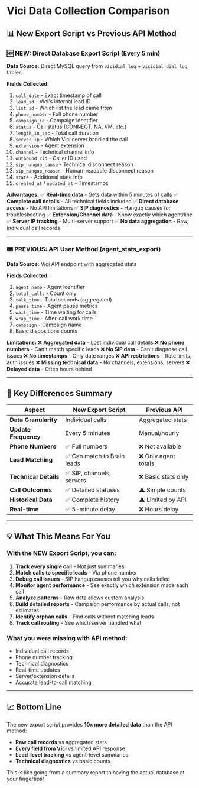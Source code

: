 # Vici Data Collection Comparison

## 📊 New Export Script vs Previous API Method

### 🆕 **NEW: Direct Database Export Script (Every 5 min)**

**Data Source:** Direct MySQL query from `vicidial_log` + `vicidial_dial_log` tables

**Fields Collected:**
1. `call_date` - Exact timestamp of call
2. `lead_id` - Vici's internal lead ID
3. `list_id` - Which list the lead came from
4. `phone_number` - Full phone number
5. `campaign_id` - Campaign identifier
6. `status` - Call status (CONNECT, NA, VM, etc.)
7. `length_in_sec` - Total call duration
8. `server_ip` - Which Vici server handled the call
9. `extension` - Agent extension
10. `channel` - Technical channel info
11. `outbound_cid` - Caller ID used
12. `sip_hangup_cause` - Technical disconnect reason
13. `sip_hangup_reason` - Human-readable disconnect reason
14. `state` - Additional state info
15. `created_at` / `updated_at` - Timestamps

**Advantages:**
✅ **Real-time data** - Gets data within 5 minutes of calls
✅ **Complete call details** - All technical fields included
✅ **Direct database access** - No API limitations
✅ **SIP diagnostics** - Hangup causes for troubleshooting
✅ **Extension/Channel data** - Know exactly which agent/line
✅ **Server IP tracking** - Multi-server support
✅ **No data aggregation** - Raw, individual call records

---

### 📟 **PREVIOUS: API User Method (agent_stats_export)**

**Data Source:** Vici API endpoint with aggregated stats

**Fields Collected:**
1. `agent_name` - Agent identifier
2. `total_calls` - Count only
3. `talk_time` - Total seconds (aggregated)
4. `pause_time` - Agent pause metrics
5. `wait_time` - Time waiting for calls
6. `wrap_time` - After-call work time
7. `campaign` - Campaign name
8. Basic dispositions counts

**Limitations:**
❌ **Aggregated data** - Lost individual call details
❌ **No phone numbers** - Can't match specific leads
❌ **No SIP data** - Can't diagnose call issues
❌ **No timestamps** - Only date ranges
❌ **API restrictions** - Rate limits, auth issues
❌ **Missing technical data** - No channels, extensions, servers
❌ **Delayed data** - Often hours behind

---

## 🎯 **Key Differences Summary**

| Aspect | New Export Script | Previous API |
|--------|------------------|--------------|
| **Data Granularity** | Individual calls | Aggregated stats |
| **Update Frequency** | Every 5 minutes | Manual/hourly |
| **Phone Numbers** | ✅ Full numbers | ❌ Not available |
| **Lead Matching** | ✅ Can match to Brain leads | ❌ Only agent totals |
| **Technical Details** | ✅ SIP, channels, servers | ❌ Basic stats only |
| **Call Outcomes** | ✅ Detailed statuses | ⚠️ Simple counts |
| **Historical Data** | ✅ Complete history | ⚠️ Limited by API |
| **Real-time** | ✅ 5-minute delay | ❌ Hours delay |

---

## 💡 **What This Means For You**

### With the NEW Export Script, you can:

1. **Track every single call** - Not just summaries
2. **Match calls to specific leads** - Via phone number
3. **Debug call issues** - SIP hangup causes tell you why calls failed
4. **Monitor agent performance** - See exactly which extension made each call
5. **Analyze patterns** - Raw data allows custom analysis
6. **Build detailed reports** - Campaign performance by actual calls, not estimates
7. **Identify orphan calls** - Find calls without matching leads
8. **Track call routing** - See which server handled what

### What you were missing with API method:

- Individual call records
- Phone number tracking
- Technical diagnostics
- Real-time updates
- Server/extension details
- Accurate lead-to-call matching

---

## 📈 **Bottom Line**

The new export script provides **10x more detailed data** than the API method:
- **Raw call records** vs aggregated stats
- **Every field from Vici** vs limited API response
- **Lead-level tracking** vs agent-level summaries
- **Technical diagnostics** vs basic counts

This is like going from a summary report to having the actual database at your fingertips!


